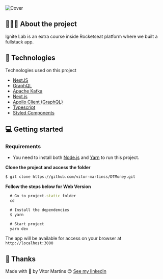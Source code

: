 <img alt="Cover" src="https://repository-images.githubusercontent.com/344824358/0ff8ac80-8026-11eb-8ed1-e8b77764fbcd">

## 💇🏻‍♂️ About the project

Ignite Lab is an extra course inside Rocketseat platform where we built a fullstack app. 


## 🚀 Technologies

Technologies used on this project

- [NestJS](https://nestjs.com/)
- [GraphQL](https://graphql.org/)
- [Apache Kafka](https://kafka.apache.org/)
- [Next.js](https://nextjs.org/)
- [Apollo Client (GraphQL)](https://www.apollographql.com/)
- [Typescript](https://www.typescriptlang.org/)
- [Styled Components](https://styled-components.com/)

## 💻 Getting started


### Requirements

- You need to install both [Node.js](https://nodejs.org/en/download/) and [Yarn](https://yarnpkg.com/) to run this project.

**Clone the project and access the folder**

```bash
$ git clone https://github.com/vitor-martinss/DTMoney.git
```

**Follow the steps below for Web Version**

```js
  # Go to project.static folder
  cd 

  # Install the dependencies
  $ yarn

  # Start project
  yarn dev
```
The app will be available for access on your browser at `http://localhost:3000`


## 📝 Thanks

Made with 💜 by Vitor Martins 😊 [See my linkedin](https://www.linkedin.com/in/vitor-martinss/)